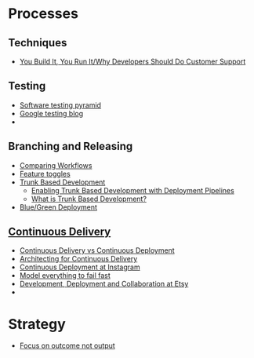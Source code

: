 # Processes

## Techniques
  * [You Build It, You Run It/Why Developers Should Do Customer Support](http://johnpwood.net/2010/01/28/know-thy-customer-why-developers-should-do-customer-support)

## Testing
  * [Software testing pyramid](https://watirmelon.com/2012/01/31/introducing-the-software-testing-ice-cream-cone)
  * [Google testing blog](http://googletesting.blogspot.co.uk/)
  *

## Branching and Releasing
  * [Comparing Workflows](https://www.atlassian.com/git/tutorials/comparing-workflows)
  * [Feature toggles](http://martinfowler.com/articles/feature-toggles.html)
  * [Trunk Based Development](http://paulhammant.com/categories.html#Trunk_Based_Development)
    * [Enabling Trunk Based Development with Deployment Pipelines](https://www.thoughtworks.com/insights/blog/enabling-trunk-based-development-deployment-pipelines)
    * [What is Trunk Based Development?](http://paulhammant.com/2013/04/05/what-is-trunk-based-development/)
  * [Blue/Green Deployment](http://martinfowler.com/bliki/BlueGreenDeployment.html)

## [Continuous Delivery](https://www.thoughtworks.com/insights/continuous-delivery)
  * [Continuous Delivery vs Continuous Deployment](https://puppet.com/blog/continuous-delivery-vs-continuous-deployment-what-s-diff)
  * [Architecting for Continuous Delivery](https://www.thoughtworks.com/insights/blog/architecting-continuous-delivery)
  * [Continuous Deployment at Instagram](https://engineering.instagram.com/posts/1125308487520335/continuous-deployment-at-instagram/)
  * [Model everything to fail fast](https://www.thoughtworks.com/insights/blog/model-everything-fail-fast)
  * [Development, Deployment and Collaboration at Etsy](http://www.slideshare.net/mrtazz/development-deployment-and-collaboration-at-etsy)
  *

# Strategy
  * [Focus on outcome not output](https://hbr.org/2012/11/its-not-just-semantics-managing-outcomes)
